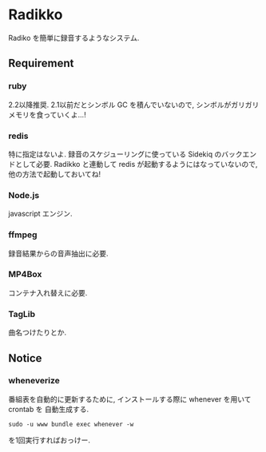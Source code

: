 Radikko
=======

Radiko を簡単に録音するようなシステム.


Requirement
-----------
### ruby ###
2.2以降推奨.
2.1以前だとシンボル GC を積んでいないので, シンボルがガリガリメモリを食っていくよ...!

### redis ###
特に指定はないよ.
録音のスケジューリングに使っている Sidekiq のバックエンドとして必要.
Radikko と連動して redis が起動するようにはなっていないので, 他の方法で起動しておいてね!

### Node.js ###
javascript エンジン.

### ffmpeg ###
録音結果からの音声抽出に必要.

### MP4Box ###
コンテナ入れ替えに必要.

### TagLib ###
曲名つけたりとか.

Notice
------
### wheneverize ###
番組表を自動的に更新するために, インストールする際に whenever を用いて crontab を 自動生成する.

```sudo -u www bundle exec whenever -w```

を1回実行すればおっけー.
